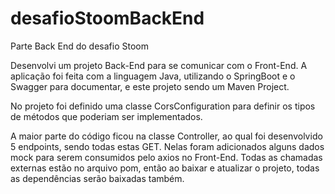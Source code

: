 # desafioStoomBackEnd
Parte Back End do desafio Stoom

Desenvolvi um projeto Back-End para se comunicar com o Front-End. A aplicação foi feita com a linguagem Java, utilizando o SpringBoot e o Swagger para documentar, e este projeto sendo um Maven Project.

No projeto foi definido uma classe CorsConfiguration para definir os tipos de métodos que poderiam ser implementados.

A maior parte do código ficou na classe Controller, ao qual foi desenvolvido 5 endpoints, sendo todas estas GET. Nelas foram adicionados alguns dados mock para serem consumidos pelo axios no Front-End. Todas as chamadas externas estão no arquivo pom, então ao baixar e atualizar o projeto, todas as dependências serão baixadas também.
